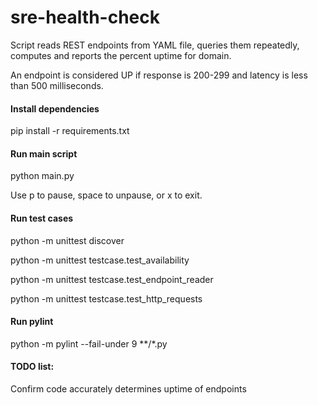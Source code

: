 # sre-health-check
Script reads REST endpoints from YAML file, queries them repeatedly, computes and reports the percent uptime for domain.

An endpoint is considered UP if response is 200-299 and latency is less than 500 milliseconds.

#### Install dependencies
pip install -r requirements.txt

#### Run main script
python main.py

Use p to pause, space to unpause, or x to exit.

#### Run test cases
python -m unittest discover

python -m unittest testcase.test_availability

python -m unittest testcase.test_endpoint_reader

python -m unittest testcase.test_http_requests

#### Run pylint

python -m pylint --fail-under 9 **/*.py

#### TODO list:

Confirm code accurately determines uptime of endpoints
